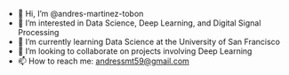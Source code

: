 - 👋 Hi, I’m @andres-martinez-tobon
- 👀 I’m interested in Data Science, Deep Learning, and Digital Signal Processing
- 🌱 I’m currently learning Data Science at the University of San Francisco
- 💞️ I’m looking to collaborate on projects involving Deep Learning 
- 📫 How to reach me: andressmt59@gmail.com 

<!---
andres-martinez-tobon/andres-martinez-tobon is a ✨ special ✨ repository because its `README.md` (this file) appears on your GitHub profile.
You can click the Preview link to take a look at your changes.
--->
